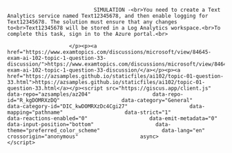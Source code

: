 <p class="card-text">
							
								SIMULATION -<br>You need to create a Text Analytics service named Text12345678, and then enable logging for Text12345678. The solution must ensure that any changes to<br>Text12345678 will be stored in a Log Analytics workspace.<br>To complete this task, sign in to the Azure portal.<br>
							
						</p><p><a href="https://www.examtopics.com/discussions/microsoft/view/84645-exam-ai-102-topic-1-question-33-discussion/">https://www.examtopics.com/discussions/microsoft/view/84645-exam-ai-102-topic-1-question-33-discussion/</a></p><p><a href="https://azsamples.github.io/staticfiles/ai102/topic-01-question-33.html">https://azsamples.github.io/staticfiles/ai102/topic-01-question-33.html</a></p><script src="https://giscus.app/client.js"                    data-repo="azsamples/az204"                    data-repo-id="R_kgDOMRXzDQ"                    data-category="General"                    data-category-id="DIC_kwDOMRXzDc4Cgi27"                    data-mapping="pathname"                    data-strict="1"                    data-reactions-enabled="0"                    data-emit-metadata="0"                    data-input-position="bottom"                    data-theme="preferred_color_scheme"                    data-lang="en"                    crossorigin="anonymous"                    async>                    </script>